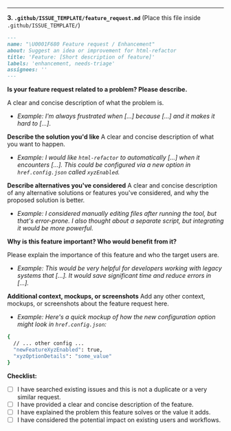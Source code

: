
---

**3. `.github/ISSUE_TEMPLATE/feature_request.md`**
   (Place this file inside `.github/ISSUE_TEMPLATE/`)

```markdown
---
name: "\U0001F680 Feature request / Enhancement"
about: Suggest an idea or improvement for html-refactor
title: 'Feature: [Short description of feature]'
labels: 'enhancement, needs-triage'
assignees: ''
---
```

**Is your feature request related to a problem? Please describe.**

  A clear and concise description of what the problem is.
  *  *Example: I'm always frustrated when [...] because [...] and it makes it hard to [...]*.

**Describe the solution you'd like**
  A clear and concise description of what you want to happen.
  *  *Example: I would like `html-refactor` to automatically [...] when it encounters [...]. This could be configured via a new option in `href.config.json` called `xyzEnabled`.*

**Describe alternatives you've considered**
  A clear and concise description of any alternative solutions or features you've considered, and why the proposed solution is better.
  * *Example: I considered manually editing files after running the tool, but that's error-prone. I also thought about a separate script, but integrating it would be more powerful.*

**Why is this feature important? Who would benefit from it?**

  Please explain the importance of this feature and who the target users are.
  *  *Example: This would be very helpful for developers working with legacy systems that [...]. It would save significant time and reduce errors in [...].*

**Additional context, mockups, or screenshots**
  Add any other context, mockups, or screenshots about the feature request here.
  *  *Example: Here's a quick mockup of how the new configuration option might look in `href.config.json`:*
```bash
{
  // ... other config ...
  "newFeatureXyzEnabled": true,
  "xyzOptionDetails": "some_value"
}
```

**Checklist:**

* [ ] I have searched existing issues and this is not a duplicate or a very similar request.
* [ ] I have provided a clear and concise description of the feature.
* [ ] I have explained the problem this feature solves or the value it adds.
* [ ] I have considered the potential impact on existing users and workflows.
